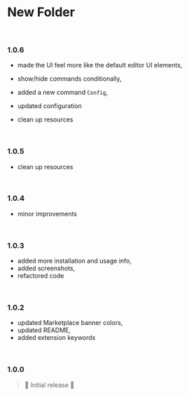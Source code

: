 # New Folder

<br>

### 1.0.6

- made the UI feel more like the default editor UI elements,
- show/hide commands conditionally,
- added a new command `Config`,
- updated configuration

- clean up resources

<br>

### 1.0.5

- clean up resources

<br>

### 1.0.4

- minor improvements

<br>

### 1.0.3

- added more installation and usage info,
- added screenshots,
- refactored code

<br>

### 1.0.2

- updated Marketplace banner colors,
- updated README,
- added extension keywords

<br>

### 1.0.0

> 🤟 Initial release 🎉
